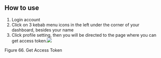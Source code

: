 ## How to use

1.  Login account
2.  Click on 3 kebab menu icons in the left under the corner of your dashboard, besides your name
3.  Click profile setting, then you will be directed to the page where you can get access token.![](https://lh5.googleusercontent.com/lJsb4ExBktrI94k_7rIcEXRG5yhrW7vhSk_-pbMFq8wBFj3RCgra2a3oU7PzfUA-4sa301wo7m_dyAdT6uwg-2tancl_oILvEDzOP3fyZcfC6svyP7CKNLW5LvhBBkVmXpHLbkYt)

Figure 66. Get Access Token
